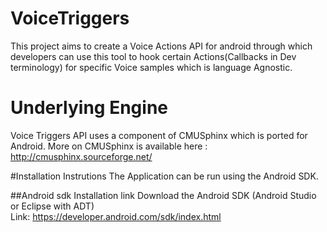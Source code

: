 # VoiceTriggers
This project aims to create a Voice Actions API for android through which developers can use this tool to hook certain Actions(Callbacks in Dev terminology) for specific Voice samples which is language Agnostic. 

# Underlying Engine
Voice Triggers API uses a component of CMUSphinx which is ported for Android. More on CMUSphinx is available here : http://cmusphinx.sourceforge.net/

#Installation Instrutions
The Application can be run using the Android SDK. 


##Android sdk Installation link
Download the Android SDK (Android Studio or Eclipse with ADT)  <br> Link: https://developer.android.com/sdk/index.html
<br>

